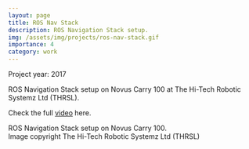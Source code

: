 ```yaml
---
layout: page
title: ROS Nav Stack
description: ROS Navigation Stack setup.
img: /assets/img/projects/ros-nav-stack.gif
importance: 4
category: work
---
```


Project year: 2017

ROS Navigation Stack setup on Novus Carry 100 at The Hi-Tech Robotic Systemz Ltd (THRSL).

Check the full
<a href="https://youtu.be/J1JHlN1uji4?t=78" target="blank">video</a> here.

<div class="row justify-content-md-center">
    <div class="col-lg-16">
        <img class="img-fluid rounded z-depth-1" src="{{ '/assets/img/projects/ros-nav-stack.gif' | relative_url }}" alt="" data-zoomable title="example image"/>
    </div>
</div>
<div class="caption">
    ROS Navigation Stack setup on Novus Carry 100. <br>
    Image copyright The Hi-Tech Robotic Systemz Ltd (THRSL)
</div>
